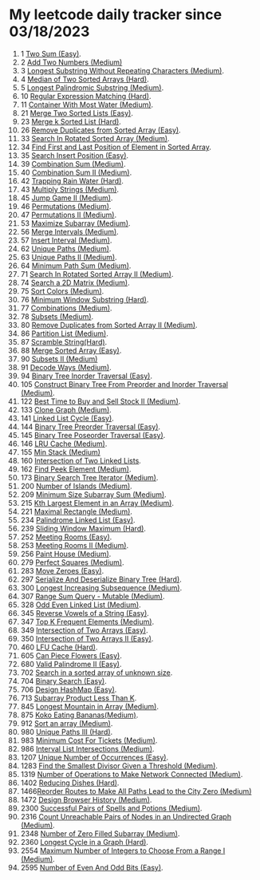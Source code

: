 # My leetcode daily tracker since 03/18/2023
1. 1 [Two Sum (Easy)](https://github.com/calebhuangsea/Leetcode/tree/main/leetcode/src/E1TwoSum).
2. 2 [Add Two Numbers (Medium)](https://github.com/calebhuangsea/Leetcode/tree/main/leetcode/src/M2AddTwoNumbers)
3. 3 [Longest Substring Without Repeating Characters (Medium)](https://github.com/calebhuangsea/Leetcode/tree/main/leetcode/src/M3LongestSubstringWithoutRepeatingCharacters).
4. 4 [Median of Two Sorted Arrays (Hard)](https://github.com/calebhuangsea/Leetcode/tree/main/leetcode/src/H4MedianOfTwoSortedArrays).
5. 5 [Longest Palindromic Substring (Medium)](https://github.com/calebhuangsea/Leetcode/tree/main/leetcode/src/M5LongestPalindromicSubstring).
6. 10 [Regular Expression Matching (Hard)](https://github.com/calebhuangsea/Leetcode/tree/main/leetcode/src/H10RegularExpressionMatching).
7. 11 [Container With Most Water (Medium)](https://github.com/calebhuangsea/Leetcode/tree/main/leetcode/src/M11ContainerWithMostWater).
8. 21 [Merge Two Sorted Lists (Easy)](https://github.com/calebhuangsea/Leetcode/tree/main/leetcode/src/E21MergeTwoSortedLists).
9. 23 [Merge k Sorted List (Hard)](https://github.com/calebhuangsea/Leetcode/tree/main/leetcode/src/H23MergeKSortedLists).
10. 26 [Remove Duplicates from Sorted Array (Easy)](https://github.com/calebhuangsea/Leetcode/tree/main/leetcode/src/E26RemoveDuplicatesFromSortedArray).
11. 33 [Search In Rotated Sorted Array (Medium)](https://github.com/calebhuangsea/Leetcode/tree/main/leetcode/src/M33SearchInRotatedSortedArray).
12. 34 [Find First and Last Position of Element in Sorted Array](https://github.com/calebhuangsea/Leetcode/tree/main/leetcode/src/M34FindFirstAndLastPostionOfElementInSortedArray).
13. 35 [Search Insert Position (Easy)](https://github.com/calebhuangsea/Leetcode/tree/main/leetcode/src/E35SearchInsertPosition).
14. 39 [Combination Sum (Medium)](https://github.com/calebhuangsea/Leetcode/tree/main/leetcode/src/M39CombinationSum).
15. 40 [Combination Sum II (Medium)](https://github.com/calebhuangsea/Leetcode/tree/main/leetcode/src/M40CombinationSumII).
16. 42 [Trapping Rain Water (Hard)](https://github.com/calebhuangsea/Leetcode/tree/main/leetcode/src/H42TrappingRainWater).
17. 43 [Multiply Strings (Medium)](https://github.com/calebhuangsea/Leetcode/tree/main/leetcode/src/M43MultiplyStrings).
18. 45 [Jump Game II (Medium)](https://github.com/calebhuangsea/Leetcode/tree/main/leetcode/src/M45JumpGameII).
19. 46 [Permutations (Medium)](https://github.com/calebhuangsea/Leetcode/tree/main/leetcode/src/M46Permutations).
20. 47 [Permutations II (Medium)](https://github.com/calebhuangsea/Leetcode/tree/main/leetcode/src/M47PermutationsII).
21. 53 [Maximize Subarray (Medium)](https://github.com/calebhuangsea/Leetcode/tree/main/leetcode/src/M53MaximumSubarray).
22. 56 [Merge Intervals (Medium)](https://github.com/calebhuangsea/Leetcode/tree/main/leetcode/src/M56MergeIntervals).
23. 57 [Insert Interval (Medium)](https://github.com/calebhuangsea/Leetcode/tree/main/leetcode/src/M57InsertInterval).
24. 62 [Unique Paths (Medium)](https://github.com/calebhuangsea/Leetcode/tree/main/leetcode/src/M62UniquePaths).
25. 63 [Unique Paths II (Medium)](https://github.com/calebhuangsea/Leetcode/tree/main/leetcode/src/M63UniquePathsII).
26. 64 [Minimum Path Sum (Medium)](https://github.com/calebhuangsea/Leetcode/tree/main/leetcode/src/M64MinimumPathSum).
27. 71 [Search In Rotated Sorted Array II (Medium)](https://github.com/calebhuangsea/Leetcode/tree/main/leetcode/src/M71SearchInRotatedSortedArrayII).
28. 74 [Search a 2D Matrix (Medium)](https://github.com/calebhuangsea/Leetcode/tree/main/leetcode/src/M74SearchA2DMatrix).
29. 75 [Sort Colors (Medium)](https://github.com/calebhuangsea/Leetcode/tree/main/leetcode/src/M75SortColors).
30. 76 [Minimum Window Substring (Hard)](https://github.com/calebhuangsea/Leetcode/tree/main/leetcode/src/H76MinimumWindowSubstring).
31. 77 [Combinations (Medium)](https://github.com/calebhuangsea/Leetcode/tree/main/leetcode/src/M77Combinations).
32. 78 [Subsets (Medium)](https://github.com/calebhuangsea/Leetcode/tree/main/leetcode/src/M78Subsets).
33. 80 [Remove Duplicates from Sorted Array II (Medium)](https://github.com/calebhuangsea/Leetcode/tree/main/leetcode/src/M80RemoveDuplicatedFromSortedArrayII).
34. 86 [Partition List (Medium)](https://github.com/calebhuangsea/Leetcode/tree/main/leetcode/src/MPartitionList).
35. 87 [Scramble String(Hard)](https://github.com/calebhuangsea/Leetcode/tree/main/leetcode/src/H87ScrambleString).
36. 88 [Merge Sorted Array (Easy)](https://github.com/calebhuangsea/Leetcode/tree/main/leetcode/src/E88MergeSodtedArray).
37. 90 [Subsets II (Medium)](https://github.com/calebhuangsea/Leetcode/tree/main/leetcode/src/M90SubsetsII)
38. 91 [Decode Ways (Medium)](https://github.com/calebhuangsea/Leetcode/tree/main/leetcode/src/M91DecodeWays).
39. 94 [Binary Tree Inorder Traversal (Easy)](https://github.com/calebhuangsea/Leetcode/tree/main/leetcode/src/E94BinaryTreeInorderTraversal).
40. 105 [Construct Binary Tree From Preorder and Inorder Traversal (Medium)](https://github.com/calebhuangsea/Leetcode/tree/main/leetcode/src/M105ConstructBinaryTreeFromPreorderAndInorderTraversal).
41. 122 [Best Time to Buy and Sell Stock II (Medium)](https://github.com/calebhuangsea/Leetcode/tree/main/leetcode/src/M122BestTimeToBuyAndSellStockII).
42. 133 [Clone Graph (Medium)](https://github.com/calebhuangsea/Leetcode/tree/main/leetcode/src/M133CloneGraph).
43. 141 [Linked List Cycle (Easy)](https://github.com/calebhuangsea/Leetcode/tree/main/leetcode/src/E141LinkedListCycle).
44. 144 [Binary Tree Preorder Traversal (Easy)](https://github.com/calebhuangsea/Leetcode/tree/main/leetcode/src/E144BinaryTreePreorderTraversal).
45. 145 [Binary Tree Poseorder Traversal (Easy)](https://github.com/calebhuangsea/Leetcode/tree/main/leetcode/src/E145BinaryTreePostorderTraversal).
46. 146 [LRU Cache (Medium)](https://github.com/calebhuangsea/Leetcode/tree/main/leetcode/src/MLRUCache).
47. 155 [Min Stack (Medium)](https://github.com/calebhuangsea/Leetcode/tree/main/leetcode/src/M155MinStack)
48. 160 [Intersection of Two Linked Lists](https://github.com/calebhuangsea/Leetcode/tree/main/leetcode/src/E160IntersectionOfTwoLinkedLists).
49. 162 [Find Peek Element (Medium)](https://github.com/calebhuangsea/Leetcode/tree/main/leetcode/src/M162FindPeekElement).
50. 173 [Binary Search Tree Iterator (Medium)](https://github.com/calebhuangsea/Leetcode/tree/main/leetcode/src/M173BinarySearchTreeIterator).
51. 200 [Number of Islands (Medium)](https://github.com/calebhuangsea/Leetcode/tree/main/leetcode/src/M200NumberOfIslands).
52. 209 [Minimum Size Subarray Sum (Medium)](https://github.com/calebhuangsea/Leetcode/tree/main/leetcode/src/M209MinimumSizeSubarraySum).
53. 215 [Kth Largest Element in an Array (Medium)](https://github.com/calebhuangsea/Leetcode/tree/main/leetcode/src/M215KthLargestElementInAnArray).
54. 221 [Maximal Rectangle (Medium)](https://github.com/calebhuangsea/Leetcode/tree/main/leetcode/src/M221MaximalRectangle).
55. 234 [Palindrome Linked List (Easy)](https://github.com/calebhuangsea/Leetcode/tree/main/leetcode/src/E234PalindromeLinkedList).
56. 239 [Sliding Window Maximum (Hard)](https://github.com/calebhuangsea/Leetcode/tree/main/leetcode/src/H239SlidingWindowMaximum).
57. 252 [Meeting Rooms (Easy)](https://github.com/calebhuangsea/Leetcode/tree/main/leetcode/src/E252MeetingRooms).
58. 253 [Meeting Rooms II (Medium)](https://github.com/calebhuangsea/Leetcode/tree/main/leetcode/src/M253MeetingRoomsII).
59. 256 [Paint House (Medium)](https://github.com/calebhuangsea/Leetcode/tree/main/leetcode/src/M256PaintHouse).
60. 279 [Perfect Squares (Medium)](https://github.com/calebhuangsea/Leetcode/tree/main/leetcode/src/M279PerfectSquares).
61. 283 [Move Zeroes (Easy)](https://github.com/calebhuangsea/Leetcode/tree/main/leetcode/src/E283MoveZeros).
62. 297 [Serialize And Deserialize Binary Tree (Hard)](https://github.com/calebhuangsea/Leetcode/tree/main/leetcode/src/H297SerializeAndDeserializeBinaryTree).
63. 300 [Longest Increasing Subsequence (Medium)](https://github.com/calebhuangsea/Leetcode/tree/main/leetcode/src/M300LongestIncreasingSubsequence).
64. 307 [Range Sum Query - Mutable (Medium)](https://github.com/calebhuangsea/Leetcode/tree/main/leetcode/src/M307RangeSumQueryMutable).
65. 328 [Odd Even Linked List (Medium)](https://github.com/calebhuangsea/Leetcode/tree/main/leetcode/src/M328OddEvenLinkedList).
66. 345 [Reverse Vowels of a String (Easy)](https://github.com/calebhuangsea/Leetcode/tree/main/leetcode/src/E345ReverseVowelsOfAString).
67. 347 [Top K Frequent Elements (Medium)](https://github.com/calebhuangsea/Leetcode/tree/main/leetcode/src/M347TopKFrequentElements).
68. 349 [Intersection of Two Arrays (Easy)](https://github.com/calebhuangsea/Leetcode/tree/main/leetcode/src/E349IntersectionofTwoArrays).
69. 350 [Intersection of Two Arrays II (Easy)](https://github.com/calebhuangsea/Leetcode/tree/main/leetcode/src/E350IntersectionofTwoArraysII).
70. 460 [LFU Cache (Hard)](https://github.com/calebhuangsea/Leetcode/tree/main/leetcode/src/H460LFUCache).
71. 605 [Can Piece Flowers (Easy)](https://github.com/calebhuangsea/Leetcode/tree/main/leetcode/src/E605CanPieceFlowers).
72. 680 [Valid Palindrome II (Easy)](https://github.com/calebhuangsea/Leetcode/tree/main/leetcode/src/E680ValidPalindromeII).
73. 702 [Search in a sorted array of unknown size](https://github.com/calebhuangsea/Leetcode/tree/main/leetcode/src/M702SearchInASortedArrayOfUnknownSize).
74. 704 [Binary Search (Easy)](https://github.com/calebhuangsea/Leetcode/tree/main/leetcode/src/E704BinarySearch).
75. 706 [Design HashMap (Easy)](https://github.com/calebhuangsea/Leetcode/tree/main/leetcode/src/E706DesignHashMap).
76. 713 [Subarray Product Less Than K](https://github.com/calebhuangsea/Leetcode/tree/main/leetcode/src/M713SubarrayProductLessThanK).
77. 845 [Longest Mountain in Array (Medium)](https://github.com/calebhuangsea/Leetcode/tree/main/leetcode/src/M845LongestMountainInArray).
78. 875 [Koko Eating Bananas(Medium)](https://github.com/calebhuangsea/Leetcode/tree/main/leetcode/src/M875KokoEatingBananas).
79. 912 [Sort an array (Medium)](https://github.com/calebhuangsea/Leetcode/tree/main/leetcode/src/M912SortAnArray).
80. 980 [Unique Paths III (Hard)](https://github.com/calebhuangsea/Leetcode/tree/main/leetcode/src/H980UniquePathsIII).
81. 983 [Minimum Cost For Tickets (Medium)](https://github.com/calebhuangsea/Leetcode/tree/main/leetcode/src/M983MinimumCostForTickets).
82. 986 [Interval List Intersections (Medium)](https://github.com/calebhuangsea/Leetcode/tree/main/leetcode/src/M986IntervalListIntersections).
83. 1207 [Unique Number of Occurrences (Easy)](https://github.com/calebhuangsea/Leetcode/tree/main/leetcode/src/E1207UniqueNumberOfOccurrences).
84. 1283 [Find the Smallest Divisor Given a Threshold (Medium)](https://github.com/calebhuangsea/Leetcode/tree/main/leetcode/src/M1283FindTheSmallestDivisorGivenAThreshold).
85. 1319 [Number of Operations to Make Network Connected (Medium)](https://github.csom/calebhuangsea/Leetcode/tree/main/leetcode/src/M1319NumberOfOperationsToMakeNetworkConnected).
86. 1402 [Reducing Dishes (Hard)](https://github.com/calebhuangsea/Leetcode/tree/main/leetcode/src/H1402ReducingDishes).
87. 1466[Reorder Routes to Make All Paths Lead to the City Zero (Medium)](https://github.com/calebhuangsea/Leetcode/tree/main/leetcode/src/M1466ReorderRoutesToMakeAllPathsLeadToTheCityZero)
88. 1472 [Design Browser History (Medium)](https://github.com/calebhuangsea/Leetcode/tree/main/leetcode/src/M1472DesignBrowserHistory).
89. 2300 [Successful Pairs of Spells and Potions (Medium)](https://github.com/calebhuangsea/Leetcode/tree/main/leetcode/src/M2300SuccessfulPairsOfSpellsAndPotions).
90. 2316 [Count Unreachable Pairs of Nodes in an Undirected Graph (Medium)](https://github.com/calebhuangsea/Leetcode/tree/main/leetcode/src/M1472DesignBrowserHistory).
91. 2348 [Number of Zero Filled Subarray (Medium)](https://github.com/calebhuangsea/Leetcode/tree/main/leetcode/src/M2316CountUnreachablePairsOfNodesInAnUndirectedGraph).
92. 2360 [Longest Cycle in a Graph (Hard)](https://github.com/calebhuangsea/Leetcode/tree/main/leetcode/src/H2360LongestCycleInAGraph).
93. 2554 [Maximum Number of Integers to Choose From a Range I (Medium)](https://github.com/calebhuangsea/Leetcode/tree/main/leetcode/src/M2554MaximumNumberOfIntegersToChooseFromARangeI).
94. 2595 [Number of Even And Odd Bits (Easy)](https://github.com/calebhuangsea/Leetcode/tree/main/leetcode/src/E2595NumberOfEvenAndOddBits).